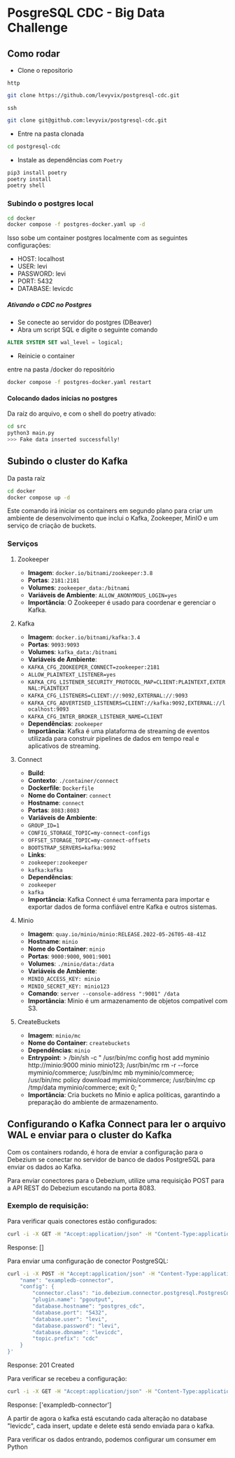 # PosgreSQL CDC - Big Data Challenge


## Como rodar

- Clone o repositorio

`http`
```bash
git clone https://github.com/levyvix/postgresql-cdc.git
```

`ssh`
```bash
git clone git@github.com:levyvix/postgresql-cdc.git
```

- Entre na pasta clonada
```bash
cd postgresql-cdc
```

- Instale as dependências com `Poetry`
```bash
pip3 install poetry
poetry install
poetry shell
```

### Subindo o postgres local

```bash
cd docker
docker compose -f postgres-docker.yaml up -d
```

Isso sobe um container postgres localmente com as seguintes configurações:
- HOST: localhost
- USER: levi
- PASSWORD: levi
- PORT: 5432
- DATABASE: levicdc

##### Ativando o CDC no Postgres

- Se conecte ao servidor do postgres (DBeaver)
- Abra um script SQL e digite o seguinte comando

```sql
ALTER SYSTEM SET wal_level = logical;
```

- Reinicie o container

entre na pasta /docker do repositório
```bash
docker compose -f postgres-docker.yaml restart
```


#### Colocando dados inicias no postgres

Da raíz do arquivo, e com o shell do poetry ativado:

```bash
cd src
python3 main.py
>>> Fake data inserted successfully!
```

## Subindo o cluster do Kafka
Da pasta raíz

```bash
cd docker
docker compose up -d
```

Este comando irá iniciar os containers em segundo plano para criar um ambiente de desenvolvimento que inclui o Kafka, Zookeeper, MinIO e um serviço de criação de buckets.

### Serviços

1. Zookeeper
	- **Imagem**: `docker.io/bitnami/zookeeper:3.8`
	- **Portas**: `2181:2181`
	- **Volumes**: `zookeeper_data:/bitnami`
	- **Variáveis de Ambiente**: `ALLOW_ANONYMOUS_LOGIN=yes`
	- **Importância**: O Zookeeper é usado para coordenar e gerenciar o Kafka.

2. Kafka
	- **Imagem**: `docker.io/bitnami/kafka:3.4`
	- **Portas**: `9093:9093`
	- **Volumes**: `kafka_data:/bitnami`
	- **Variáveis de Ambiente**:
	- `KAFKA_CFG_ZOOKEEPER_CONNECT=zookeeper:2181`
	- `ALLOW_PLAINTEXT_LISTENER=yes`
	- `KAFKA_CFG_LISTENER_SECURITY_PROTOCOL_MAP=CLIENT:PLAINTEXT,EXTERNAL:PLAINTEXT`
	- `KAFKA_CFG_LISTENERS=CLIENT://:9092,EXTERNAL://:9093`
	- `KAFKA_CFG_ADVERTISED_LISTENERS=CLIENT://kafka:9092,EXTERNAL://localhost:9093`
	- `KAFKA_CFG_INTER_BROKER_LISTENER_NAME=CLIENT`
	- **Dependências**: `zookeeper`
	- **Importância**: Kafka é uma plataforma de streaming de eventos utilizada para construir pipelines de dados em tempo real e aplicativos de streaming.

3. Connect
	- **Build**:
	- **Contexto**: `./container/connect`
	- **Dockerfile**: `Dockerfile`
	- **Nome do Container**: `connect`
	- **Hostname**: `connect`
	- **Portas**: `8083:8083`
	- **Variáveis de Ambiente**:
	- `GROUP_ID=1`
	- `CONFIG_STORAGE_TOPIC=my-connect-configs`
	- `OFFSET_STORAGE_TOPIC=my-connect-offsets`
	- `BOOTSTRAP_SERVERS=kafka:9092`
	- **Links**:
	- `zookeeper:zookeeper`
	- `kafka:kafka`
	- **Dependências**: 
	- `zookeeper`
	- `kafka`
	- **Importância**: Kafka Connect é uma ferramenta para importar e exportar dados de forma confiável entre Kafka e outros sistemas.

4. Minio
	- **Imagem**: `quay.io/minio/minio:RELEASE.2022-05-26T05-48-41Z`
	- **Hostname**: `minio`
	- **Nome do Container**: `minio`
	- **Portas**: `9000:9000`, `9001:9001`
	- **Volumes**: `./minio/data:/data`
	- **Variáveis de Ambiente**:
	- `MINIO_ACCESS_KEY: minio`
	- `MINIO_SECRET_KEY: minio123`
	- **Comando**: `server --console-address ":9001" /data`
	- **Importância**: Minio é um armazenamento de objetos compatível com S3.

5. CreateBuckets
	- **Imagem**: `minio/mc`
	- **Nome do Container**: `createbuckets`
	- **Dependências**: `minio`
	- **Entrypoint**: >
	/bin/sh -c "  /usr/bin/mc config host add myminio http://minio:9000 minio minio123; /usr/bin/mc rm -r --force myminio/commerce;  /usr/bin/mc mb myminio/commerce;  /usr/bin/mc policy download myminio/commerce;  /usr/bin/mc cp /tmp/data myminio/commerce; exit 0;  "
	- **Importância**: Cria buckets no Minio e aplica políticas, garantindo a preparação do ambiente de armazenamento.


## Configurando o Kafka Connect para ler o arquivo WAL e enviar para o cluster do Kafka

Com os containers rodando, é hora de enviar a configuração para o Debezium se conectar no servidor de banco de dados PostgreSQL para enviar os dados ao Kafka.

Para enviar conectores para o Debezium, utilize uma requisição POST para a API REST do Debezium escutando na porta 8083.

### Exemplo de requisição:

Para verificar quais conectores estão configurados:

```bash
curl -i -X GET -H "Accept:application/json" -H "Content-Type:application/json" localhost:8083/connectors/
```
Response: []

Para enviar uma configuração de conector PostgreSQL:

```bash
curl -i -X POST -H "Accept:application/json" -H "Content-Type:application/json" localhost:8083/connectors/ -d '{
    "name": "exampledb-connector",
    "config": {
        "connector.class": "io.debezium.connector.postgresql.PostgresConnector",
        "plugin.name": "pgoutput",
        "database.hostname": "postgres_cdc",
        "database.port": "5432",
        "database.user": "levi",
        "database.password": "levi",
        "database.dbname": "levicdc",
        "topic.prefix": "cdc"
    }
}'
```
Response: 201 Created

Para verificar se recebeu a configuração:

```bash
curl -i -X GET -H "Accept:application/json" -H "Content-Type:application/json" localhost:8083/connectors/
```
Response: ['exampledb-connector']


A partir de agora o kafka está escutando cada alteração no database "levicdc", cada insert, update e delete está sendo enviada para o kafka.


Para verificar os dados entrando, podemos configurar um consumer em Python 